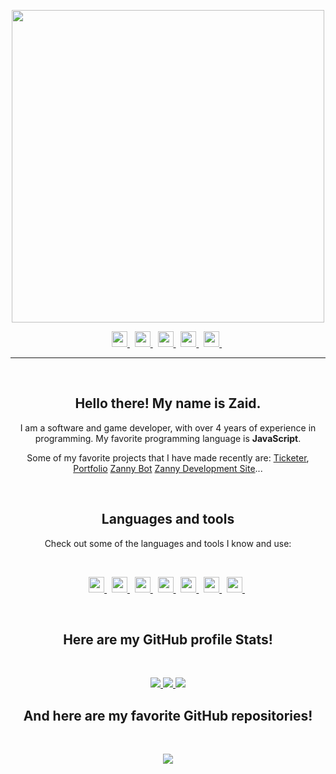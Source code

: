 <p align="center">
    <a href="https://coroviczaid.ga">
        <img src="./assets/banners/Banner.gif/" width="500px" />
    </a>
</p>
<p align="center">
    <a href="https://coroviczaid.ga">
        <img src="./assets/icons/other/link-solid.svg/" width="25px" />
    </a>
    &nbsp;
    <a href="https://github.com/coroviczaid/">
        <img src="./assets/icons/other/github-solid.svg/" width="25px" />
    </a>
    &nbsp;
    <a href="https://discord.com/channels/@me/759462735657697281">
        <img src="./assets/icons/other/discord-solid.svg/" width="25px" />
    </a>
    &nbsp;
    <a href="https://twitter.com/ZaidCorovic/">
        <img src="./assets/icons/other/twitter-solid.svg/" width="25px" />
    </a>
    &nbsp;
    <a href="https://www.youtube.com/channel/ZaidCorovic/">
        <img src="./assets/icons/other/youtube-solid.svg/" width="25px" />
    </a>
    &nbsp;
    
</p>

<hr />
&nbsp;

<h2 align="center">
    Hello there! My name is <strong>Zaid</strong>.
</h2>
<p align="center">
    I am a software and game developer, with over 4 years of experience in programming. My favorite programming language is <strong>JavaScript</strong>.
</p>
<p align="center">
    Some of my favorite projects that I have made recently are:
    <a href="https://ticketerbot.xyz/">Ticketer</a>,
    <a href="https://coroviczaid.ga/">Portfolio</a>
    <a href="https://discord.gg/zannny">Zanny Bot</a>
    <a href="https://zannydev.com">Zanny Development Site</a>...
</p>

&nbsp;

<h2 align="center">
    Languages and tools
</h2>
<p align="center">
    Check out some of the languages and tools I know and use:
</p>

&nbsp;

<p align="center">
    <a href="https://code.visualstudio.com/">
        <img src="./assets/icons/tools/visualstudiocode.svg/" width="25px" />
    </a>
    &nbsp;
    <a href="https://en.wikipedia.org/wiki/HTML5/">
        <img src="./assets/icons/languages/html5.svg/" width="25px" />
    </a>
    &nbsp;
    <a href="https://en.wikipedia.org/wiki/CSS/">
        <img src="./assets/icons/languages/css3.svg/" width="25px" />
    </a>
    &nbsp;
    <a href="https://www.javascript.com/">
        <img src="./assets/icons/languages/javascript.svg/" width="25px" />
    </a>
    &nbsp;
    <a href="https://www.python.org/">
        <img src="./assets/icons/languages/python.svg/" width="25px" />
    </a>
    &nbsp;
    <a href="https://www.nodejs.org/">
        <img src="./assets/icons/languages/nodejs.svg/" width="25px" />
    </a>
    &nbsp;
    <a href="https://www.reactjs.org/">
        <img src="./assets/icons/languages/react.svg/" width="25px" />
    </a>
    &nbsp;
</p>

&nbsp;

<h2 align="center">
    Here are my GitHub profile <strong>Stats</strong>!
</h2>

&nbsp;

<p align="center">
    <a href="https://github.com/Zemo2311/">
        <img src="//" />
    </a>
    <a href="https://github.com/Zemo2311/">
        <img src="//" />
    </a>
    <a href="https://github.com/Zemo2311/">
        <img src="//" />
    </a>
</p>

<h2 align="center">
    And here are my favorite GitHub <strong>repositories</strong>!
</h2>

&nbsp;

<p align="center">
    <a href="https://github.com/Zemo2311//">
        <img src="//" />
    </a>
</p>

&nbsp;
